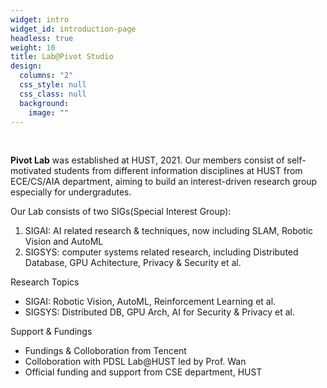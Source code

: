 ```yaml
---
widget: intro
widget_id: introduction-page
headless: true
weight: 10
title: Lab@Pivot Studio
design:
  columns: "2"
  css_style: null
  css_class: null
  background:
    image: ""
---
```


<div class="row">
  <div class="col-12 col-lg-4">
    <br>

**Pivot Lab** was established at HUST, 2021. Our members consist of self-motivated students from different information disciplines at HUST from ECE/CS/AIA department, aiming to build an interest-driven research group especially for undergradutes.

Our Lab consists of two SIGs(Special Interest Group): 

1. SIGAI: AI related research & techniques, now including SLAM, Robotic Vision and AutoML
2. SIGSYS: computer systems related research, including Distributed Database, GPU Achitecture, Privacy & Security et al.
    </div>
 <div class="col-12 col-lg-8">
   <div class="row">
      <div class="col-md-5">
            <div class="section-subheading">Research Topics</div>
        <ul class="ul-interests mb-0">
          <li>SIGAI: Robotic Vision, AutoML, Reinforcement Learning et al.</li>
          <li>SIGSYS: Distributed DB, GPU Arch, AI for Security & Privacy et al.</li>
        </ul>
      </div>
      <div class="col-md-7">
            <div class="section-subheading">Support & Fundings</div>
        <ul class="ul-interests mb-0">
          <li>Fundings & Colloboration from Tencent</li>
          <li>Colloboration with PDSL Lab@HUST led by Prof. Wan</li>
          <li>Official funding and support from CSE department, HUST</li>
        </ul>
      </div>
     </div>
   </div>
  </div>
